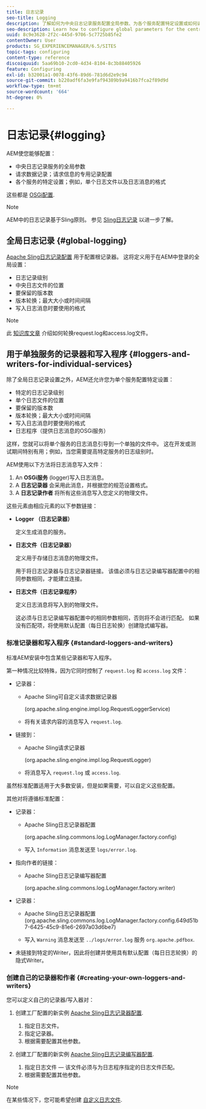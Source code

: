```yaml
---
title: 日志记录
seo-title: Logging
description: 了解如何为中央日志记录服务配置全局参数、为各个服务配置特定设置或如何请求数据日志记录。
seo-description: Learn how to configure global parameters for the central logging service, specific settings for the individual services or how to request data logging.
uuid: 8c9e3628-2f2c-445d-9706-5c7725b85fe2
contentOwner: User
products: SG_EXPERIENCEMANAGER/6.5/SITES
topic-tags: configuring
content-type: reference
discoiquuid: 5aa69b10-2cd0-4d34-8104-8c3b88405926
feature: Configuring
exl-id: b32001a1-0078-43f6-89d6-781d6d2e9c94
source-git-commit: b220adf6fa3e9faf94389b9a9416b7fca2f89d9d
workflow-type: tm+mt
source-wordcount: '664'
ht-degree: 0%

---
```


# 日志记录{#logging}

AEM使您能够配置：

* 中央日志记录服务的全局参数
* 请求数据记录；请求信息的专用记录配置
* 各个服务的特定设置；例如，单个日志文件以及日志消息的格式

这些都是 [OSGi配置](/help/sites-deploying/configuring-osgi.md).

>[!NOTE]
>
>AEM中的日志记录基于Sling原则。 参见 [Sling日志记录](https://sling.apache.org/site/logging.html) 以进一步了解。

## 全局日志记录 {#global-logging}

[Apache Sling日志记录配置](/help/sites-deploying/osgi-configuration-settings.md) 用于配置根记录器。 这将定义用于在AEM中登录的全局设置：

* 日志记录级别
* 中央日志文件的位置
* 要保留的版本数
* 版本轮换；最大大小或时间间隔
* 写入日志消息时要使用的格式

>[!NOTE]
>
>此 [知识库文章](https://helpx.adobe.com/experience-manager/kb/HowToRotateRequestAndAccessLog.html) 介绍如何轮换request.log和access.log文件。

## 用于单独服务的记录器和写入程序 {#loggers-and-writers-for-individual-services}

除了全局日志记录设置之外，AEM还允许您为单个服务配置特定设置：

* 特定的日志记录级别
* 单个日志文件的位置
* 要保留的版本数
* 版本轮换；最大大小或时间间隔
* 写入日志消息时要使用的格式
* 日志程序（提供日志消息的OSGi服务）

这样，您就可以将单个服务的日志消息引导到一个单独的文件中。 这在开发或测试期间特别有用；例如，当您需要提高特定服务的日志级别时。

AEM使用以下方法将日志消息写入文件：

1. An **OSGi服务** (logger)写入日志消息。
1. A **日志记录器** 会采用此消息，并根据您的规范设置格式。
1. A **日志记录作者** 将所有这些消息写入您定义的物理文件。

这些元素由相应元素的以下参数链接：

* **Logger （日志记录器）**

   定义生成消息的服务。

* **日志文件（日志记录器）**

   定义用于存储日志消息的物理文件。

   用于将日志记录器与日志记录器链接。 该值必须与日志记录编写器配置中的相同参数相同，才能建立连接。

* **日志文件（日志记录程序）**

   定义日志消息将写入到的物理文件。

   这必须与日志记录编写器配置中的相同参数相同，否则将不会进行匹配。 如果没有匹配项，将使用默认配置（每日日志轮换）创建隐式编写器。

### 标准记录器和写入程序 {#standard-loggers-and-writers}

标准AEM安装中包含某些记录器和写入程序。

第一种情况比较特殊，因为它同时控制了 `request.log` 和 `access.log` 文件：

* 记录器：

   * Apache Sling可自定义请求数据记录器

      (org.apache.sling.engine.impl.log.RequestLoggerService)

   * 将有关请求内容的消息写入 `request.log`.

* 链接到：

   * Apache Sling请求记录器

      (org.apache.sling.engine.impl.log.RequestLogger)

   * 将消息写入 `request.log` 或 `access.log`.

虽然标准配置适用于大多数安装，但是如果需要，可以自定义这些配置。

其他对将遵循标准配置：

* 记录器：

   * Apache Sling日志记录器配置

      (org.apache.sling.commons.log.LogManager.factory.config)

   * 写入 `Information` 消息发送至 `logs/error.log`.

* 指向作者的链接：

   * Apache Sling日志记录编写器配置

      (org.apache.sling.commons.log.LogManager.factory.writer)

* 记录器：

   * Apache Sling日志记录器配置(org.apache.sling.commons.log.LogManager.factory.config.649d51b7-6425-45c9-81e6-2697a03d6be7)

   * 写入 `Warning` 消息发送至 `../logs/error.log` 服务 `org.apache.pdfbox`.

* 未链接到特定的Writer，因此将创建并使用具有默认配置（每日日志轮换）的隐式Writer。

### 创建自己的记录器和作者 {#creating-your-own-loggers-and-writers}

您可以定义自己的记录器/写入器对：

1. 创建工厂配置的新实例 [Apache Sling日志记录器配置](/help/sites-deploying/osgi-configuration-settings.md).

   1. 指定日志文件。
   1. 指定记录器。
   1. 根据需要配置其他参数。

1. 创建工厂配置的新实例 [Apache Sling日志记录编写器配置](/help/sites-deploying/osgi-configuration-settings.md).

   1. 指定日志文件 — 该文件必须与为日志程序指定的日志文件匹配。
   1. 根据需要配置其他参数。

>[!NOTE]
>
>在某些情况下，您可能希望创建 [自定义日志文件](/help/sites-deploying/monitoring-and-maintaining.md#create-a-custom-log-file).
